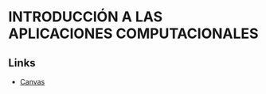 # INTRODUCCIÓN A LAS APLICACIONES COMPUTACIONALES

## Links
- [Canvas](https://cursos.canvas.uc.cl/courses/5505)
